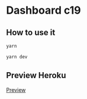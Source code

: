 # Dashboard c19

## How to use it

```sh
yarn
```

```sh
yarn dev
```

## Preview Heroku

[Preview](https://dashboard-c19.herokuapp.com/)

